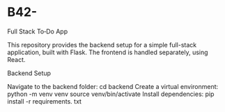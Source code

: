 # B42-
Full Stack To‑Do App

This repository provides the backend setup for a simple full-stack application, built with Flask. The frontend is handled separately, using React.

Backend Setup

Navigate to the backend folder:
cd backend
Create a virtual environment:
python -m venv venv source venv/bin/activate
Install dependencies:
pip install -r requirements. txt

